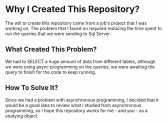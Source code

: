 # Why I Created This Repository?
The will to create this repository came from a job's project that I was working on. The problem that I faced on required reducing the time spent to run the queries that we were sending to Sql Server.

## What Created This Problem?
We had to SELECT a huge amount of data from different tables, although we were using async programming on the queries, we were awaiting the query to finish for the code to keep running.

## How To Solve It?
Since we had a problem with asynchronous programming, I decided that it would be a good idea to review what I studied from asynchronous programming, so I hope this repository works for me - and you - as a studying object.


